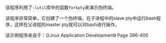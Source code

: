 该程序利用了`-lutil`库中的函数`forkpty`来演示伪终端。

该程序非常简单，它创建了一个伪终端，在子进程中的slave pty中运行bash程序，这样在父进程的master pty就可以对bash进行操作。

该示例程序来自于：《Linux Application Development》 Page 396-400

